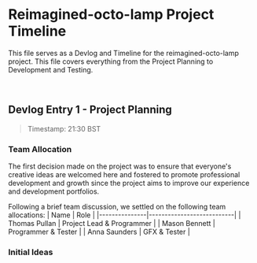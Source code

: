 # Reimagined-octo-lamp Project Timeline
This file serves as a Devlog and Timeline for the reimagined-octo-lamp project. This file covers everything from the Project Planning to Development and Testing.

<br>

## Devlog Entry 1 - Project Planning
> Timestamp: 21:30 BST

### Team Allocation
The first decision made on the project was to ensure that everyone's creative ideas are welcomed here and fostered to promote professional development and growth since the project aims to improve our experience and development portfolios.

Following a brief team discussion, we settled on the following team allocations:
| Name          | Role                      |
|---------------|---------------------------|
| Thomas Pullan | Project Lead & Programmer |
| Mason Bennett | Programmer & Tester       |
| Anna Saunders | GFX & Tester              |

### Initial Ideas
